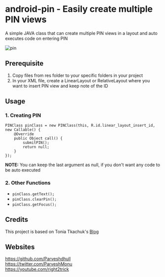 # android-pin - Easily create multiple PIN views 

A simple JAVA class that can create multiple PIN views in a layout and auto executes code on entering PIN

![pin](https://user-images.githubusercontent.com/17097240/117448836-daf0d380-af5c-11eb-8c19-4359b48df928.gif)


## Prerequisite
1. Copy files from res folder to your specific folders in your project
2. In your XML file, create a LinearLayout or RelativeLayout where you want to insert PIN view and keep note of the ID

## Usage
### 1. Creating PIN

```
PINClass pinClass = new PINClass(this, R.id.linear_layout_insert_id, new Callable() {
	@Override
	public Object call() {
		submitPIN();
		return null;
	}
});
```
**NOTE:** You can keep the last argument as null, if you don't want any code to be auto executed

### 2. Other Functions

- `pinClass.getText();`
- `pinClass.clearPin();`
- `pinClass.getFocus();`

## Credits
This project is based on Tonia Tkachuk's [Blog](http://lomza.totem-soft.com/pin-input-view-in-android/)


## Websites
https://github.com/Parveshdhull
<br />https://twitter.com/ParveshMonu
<br />https://youtube.com/right2trick

